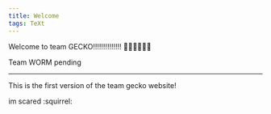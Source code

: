 ```yaml
---
title: Welcome
tags: TeXt
---
```


Welcome to team GECKO!!!!!!!!!!!!!! :crocodile::crocodile::crocodile::crocodile::crocodile::crocodile:

Team WORM pending
<!--You may want to [config the site](https://tianqi.name/jekyll-TeXt-theme/docs/en/configuration) or [writing a post](https://tianqi.name/jekyll-TeXt-theme/docs/en/writing-posts) next. Please feel free to [create an issue](https://github.com/kitian616/jekyll-TeXt-theme/issues) or [send me email](mailto:kitian616@outlook.com) if you have any questions.-->

<!--more-->

---

This is the first version of the team gecko website!

  im scared
  :squirrel:

<!--[![Star This Project](https://img.shields.io/github/stars/kitian616/jekyll-TeXt-theme.svg?label=Stars&style=social)](https://github.com/kitian616/jekyll-TeXt-theme/)-->
